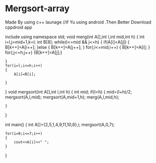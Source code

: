 # Mergsort-array
Made By using c++ launage
//if Yu using android .Then Better Download cppdroid app

include<iostream>
using namespace std;
void merg(int A[],int l,int mid,int h)
{
    int i=l,j=mid+1,k=l;
    int B[8];
    while(i<=mid && j<=h)
    {
        if(A[i]<A[j])
    {
        B[k++]=A[i++];
    }else
    {
        B[k++]=A[j++];
    }
        for(;i<=mid;i++)
        {
            B[k++]=A[i];
        }
        for(;j<=h;j++)
        {B[k++]=A[j];}
    
    }
    for(i=l;i<=h;i++)
    {
        A[i]=B[i];
    
    }
}
void mergsort(int A[],int l,int h)
{
    int mid;
    if(l<h)
    {
        mid=(l+h)/2;
        mergsort(A,l,mid);
        mergsort(A,mid+1,h);
        merg(A,l,mid,h);

    }
    
}

int main()
{
    int A[]={2,5,1,4,9,11,10,6},i;
    mergsort(A,0,7);
    
    for(i=0;i<=7;i++)
    {
        cout<<A[i]<<" ";
    }
}
